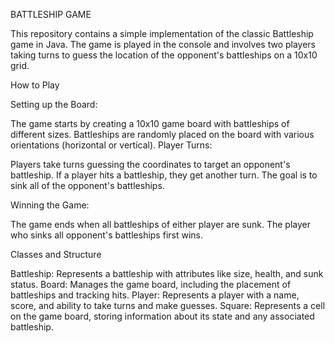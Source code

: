   BATTLESHIP GAME
                                                        
This repository contains a simple implementation of the classic Battleship game in Java. The game is played in the console and involves two players taking turns to guess the location of the opponent's battleships on a 10x10 grid.

How to Play

Setting up the Board:

The game starts by creating a 10x10 game board with battleships of different sizes.
Battleships are randomly placed on the board with various orientations (horizontal or vertical).
Player Turns:

Players take turns guessing the coordinates to target an opponent's battleship.
If a player hits a battleship, they get another turn.
The goal is to sink all of the opponent's battleships.

Winning the Game:

The game ends when all battleships of either player are sunk.
The player who sinks all opponent's battleships first wins.

Classes and Structure

Battleship: Represents a battleship with attributes like size, health, and sunk status.
Board: Manages the game board, including the placement of battleships and tracking hits.
Player: Represents a player with a name, score, and ability to take turns and make guesses.
Square: Represents a cell on the game board, storing information about its state and any associated battleship.
